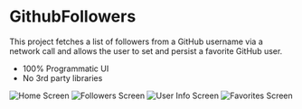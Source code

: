 # GithubFollowers
This project fetches a list of followers from a GitHub username via a network call and allows the user to set and persist a favorite GitHub user.

- 100% Programmatic UI
- No 3rd party libraries

![Home Screen](https://github.com/EmirOzturk01/GitHubFollowers/assets/104322642/47ea232e-e417-4bc4-8f51-11a8a280c4ba)  ![Followers Screen](https://github.com/EmirOzturk01/GitHubFollowers/assets/104322642/f926749d-077c-44d7-835c-764067fb25ae)  ![User Info Screen](https://github.com/EmirOzturk01/GitHubFollowers/assets/104322642/e0ba668d-de65-4e73-9a0f-8d3aa455cc70)  ![Favorites Screen](https://github.com/EmirOzturk01/GitHubFollowers/assets/104322642/066dbd25-256b-4288-bb67-e51bb3675de4)  




